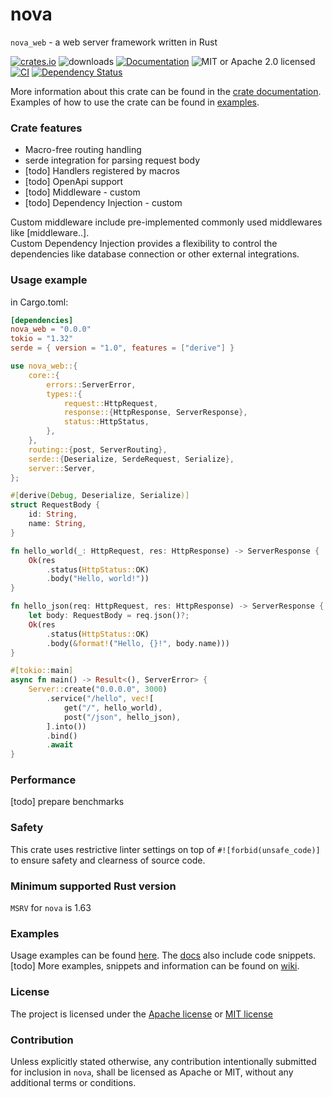 # nova
`nova_web` - a web server framework written in Rust

[![crates.io](https://img.shields.io/crates/v/nova_web?label=latest)](https://crates.io/crates/nova_web)
![downloads](https://img.shields.io/crates/d/nova_web.svg)
[![Documentation](https://docs.rs/nova_web/badge.svg?version=latest)](https://docs.rs/nova_web/latest)
![MIT or Apache 2.0 licensed](https://img.shields.io/crates/l/nova_web.svg) \
[![CI](https://github.com/pw-order-of-devs/nova/actions/workflows/default.yml/badge.svg)](https://github.com/pw-order-of-devs/nova/actions/workflows/default.yml)
[![Dependency Status](https://deps.rs/crate/nova_web/latest/status.svg)](https://deps.rs/crate/nova_web)

More information about this crate can be found in the [crate documentation][docs]. \
Examples of how to use the crate can be found in [examples][examples].

### Crate features

- Macro-free routing handling
- serde integration for parsing request body
- [todo] Handlers registered by macros
- [todo] OpenApi support
- [todo] Middleware - custom
- [todo] Dependency Injection - custom

Custom middleware include pre-implemented commonly used middlewares like [middleware..].\
Custom Dependency Injection provides a flexibility to control the dependencies like database connection or other external integrations.

### Usage example

in Cargo.toml:
```toml
[dependencies]
nova_web = "0.0.0"
tokio = "1.32"
serde = { version = "1.0", features = ["derive"] }
```

```rust
use nova_web::{
    core::{
        errors::ServerError,
        types::{
            request::HttpRequest,
            response::{HttpResponse, ServerResponse},
            status::HttpStatus,
        },
    },
    routing::{post, ServerRouting},
    serde::{Deserialize, SerdeRequest, Serialize},
    server::Server,
};

#[derive(Debug, Deserialize, Serialize)]
struct RequestBody {
    id: String,
    name: String,
}

fn hello_world(_: HttpRequest, res: HttpResponse) -> ServerResponse {
    Ok(res
        .status(HttpStatus::OK)
        .body("Hello, world!"))
}

fn hello_json(req: HttpRequest, res: HttpResponse) -> ServerResponse {
    let body: RequestBody = req.json()?;
    Ok(res
        .status(HttpStatus::OK)
        .body(&format!("Hello, {}!", body.name)))
}

#[tokio::main]
async fn main() -> Result<(), ServerError> {
    Server::create("0.0.0.0", 3000)
        .service("/hello", vec![
            get("/", hello_world),
            post("/json", hello_json),
        ].into())
        .bind()
        .await
}
```

### Performance

[todo] prepare benchmarks

### Safety

This crate uses restrictive linter settings on top of `#![forbid(unsafe_code)]` to ensure safety and clearness of source code.

### Minimum supported Rust version

`MSRV` for `nova` is 1.63

### Examples

Usage examples can be found [here][examples]. The [docs] also include code snippets.\
[todo] More examples, snippets and information can be found on [wiki].

### License

The project is licensed under the [Apache license][license.apache] or [MIT license][license.mit]

### Contribution
Unless explicitly stated otherwise, any contribution intentionally submitted for inclusion in `nova`, shall be licensed as Apache or MIT, without any additional terms or conditions.

[examples]: https://github.com/pw-order-of-devs/nova/tree/main/examples
[docs]: https://docs.rs/nova_web
[wiki]: https://github.com/pw-order-of-devs/nova/wiki
[discussion]: https://github.com/pw-order-of-devs/nova/discussions/new?category=q-a
[license.apache]: https://github.com/pw-order-of-devs/nova/blob/main/nova/LICENSE-APACHE
[license.mit]: https://github.com/pw-order-of-devs/nova/blob/main/nova/LICENSE-MIT
